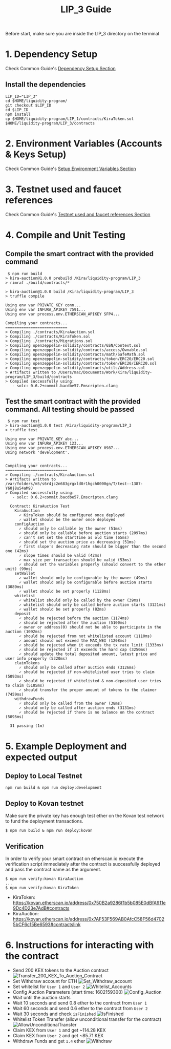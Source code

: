 <div align="center">
  <h1>LIP_3 Guide</h1>
  <br/>
</div>

Before start, make sure you are inside the LIP_3 directory on the terminal

# 1. Dependency Setup

Check Common Guide's [Dependency Setup Section](../README.md#1.-Dependency-Setup)

## Install the dependencies

```
LIP_ID="LIP_3"
cd $HOME/liquidity-program/
git checkout $LIP_ID
cd $LIP_ID
npm install
cp $HOME/liquidity-program/LIP_1/contracts/KiraToken.sol $HOME/liquidity-program/LIP_3/contracts
```

# 2. Environment Variables (Accounts & Keys Setup)

Check Common Guide's [Setup Environment Variables Section](<../README.md#2.-Environment-Variables-(Accounts-&-Keys-Setup)>)

# 3. Testnet used and faucet references

Check Common Guide's [Testnet used and faucet references Section](../README.md#3.-Testnet-used-and-faucet-references)

# 4. Compile and Unit Testing

## Compile the smart contract with the provided command

```
 $ npm run build
> kira-auction@1.0.0 prebuild /Kira/liquidity-program/LIP_3
> rimraf ./build/contracts/*

> kira-auction@1.0.0 build /Kira/liquidity-program/LIP_3
> truffle compile

Using env var PRIVATE_KEY conn...
Using env var INFURA_APIKEY 7591...
Using env var process.env.ETHERSCAN_APIKEY SFP4...

Compiling your contracts...
===========================
> Compiling ./contracts/KiraAuction.sol
> Compiling ./contracts/KiraToken.sol
> Compiling ./contracts/Migrations.sol
> Compiling openzeppelin-solidity/contracts/GSN/Context.sol
> Compiling openzeppelin-solidity/contracts/access/Ownable.sol
> Compiling openzeppelin-solidity/contracts/math/SafeMath.sol
> Compiling openzeppelin-solidity/contracts/token/ERC20/ERC20.sol
> Compiling openzeppelin-solidity/contracts/token/ERC20/IERC20.sol
> Compiling openzeppelin-solidity/contracts/utils/Address.sol
> Artifacts written to /Users/mac/Documents/Work/Kira/liquidity-program/LIP_3/build/contracts
> Compiled successfully using:
   - solc: 0.6.2+commit.bacdbe57.Emscripten.clang
```

## Test the smart contract with the provided command. All testing should be passed

```
 $ npm run test
> kira-auction@1.0.0 test /Kira/liquidity-program/LIP_3
> truffle test

Using env var PRIVATE_KEY abc...
Using env var INFURA_APIKEY 123...
Using env var process.env.ETHERSCAN_APIKEY 0987...
Using network 'development'.


Compiling your contracts...
===========================
> Compiling ./contracts/KiraAuction.sol
> Artifacts written to /var/folders/m5/s6r4jc2n683grgxld0r1hgch0000gn/T/test--1387-Y60j8u54aM9J
> Compiled successfully using:
   - solc: 0.6.2+commit.bacdbe57.Emscripten.clang

  Contract: KiraAuction Test
    KiraAuction
      ✓ KiraToken should be configured once deployed
      ✓ wallet should be the owner once deployed
    configAuction
      ✓ should only be callable by the owner (51ms)
      ✓ should only be callable before auction starts (2097ms)
      ✓ can't set set the startTime as old time (65ms)
      ✓ should set the auction price as decreasing (51ms)
      ✓ first slope's decreasing rate should be bigger than the second one (42ms)
      ✓ slope times should be valid (42ms)
      ✓ max size per transaction should be valid (53ms)
      ✓ should set the variables properly (should convert to the ether unit) (99ms)
    setWallet
      ✓ wallet should only be configurable by the owner (49ms)
      ✓ wallet should only be configurable before auction starts (3089ms)
      ✓ wallet should be set properly (1128ms)
    whitelist
      ✓ whitelist should only be called by the owner (39ms)
      ✓ whitelist should only be called before auction starts (3121ms)
      ✓ wallet should be set properly (82ms)
    deposit
      ✓ should be rejected before the auction (1174ms)
      ✓ should be rejected after the auction (5100ms)
      ✓ owner or address(0) should not be able to participate in the auction (1092ms)
      ✓ should be rejected from not whitelisted account (1110ms)
      ✓ amount should not exceed the MAX_WEI (1208ms)
      ✓ should be rejected when it exceeds the tx rate limit (1333ms)
      ✓ should be rejected if it exceeds the hard cap (3250ms)
      ✓ should update the total deposited amount, latest price and user info properly (5320ms)
    claimTokens
      ✓ should only be called after auction ends (3126ms)
      ✓ should be rejected if non-whitelisted user tries to claim (5093ms)
      ✓ should be rejected if whitelisted & non-deposited user tries to claim (5185ms)
      ✓ should transfer the proper amount of tokens to the claimer (7459ms)
    withdrawFunds
      ✓ should only be called from the owner (38ms)
      ✓ should only be called after auction ends (3131ms)
      ✓ should be rejected if there is no balance on the contract (5095ms)

  31 passing (1m)
```

# 5. Example Deployment and expected output

## Deploy to Local Testnet

```
npm run build & npm run deploy:development
```

## Deploy to Kovan testnet

Make sure the private key has enough test ether on the Kovan test network to fund the deployment transactions.

```
$ npm run build & npm run deploy:kovan
```

## Verification

In order to verify your smart contract on etherscan.io execute the verification script immediately after the contract is successfully deployed and pass the contract name as the argument.

```
$ npm run verify:kovan KiraAuction
...
$ npm run verify:kovan KiraToken
```

- KiraToken: https://kovan.etherscan.io/address/0x750B2a9286f1b5b085E0dBfA911e9Dc4D23e7AdB#contracts
- KiraAuction: https://kovan.etherscan.io/address/0x7AF53F569AB0AfcC58F56d47025bCF6c15Be6593#contractslink

# 6. Instructions for interacting with the contract

- Send 200 KEX tokens to the Auction contract
  ![Transfer_200_KEX_To_Auction_Contract](doc/1.png)
- Set Withdraw account for ETH
  ![Set_Withdraw_account](doc/2.png)
- Set whitelist for `User 1` and `User 2`
  ![Whitelist_Accounts](doc/3.png)
- Config Auction Parameters (start time: 1602159300)
  ![Config_Auction](doc/4.png)
- Wait until the auction starts
- Wait 10 seconds and send 0.8 ether to the contract from `User 1`
- Wait 60 seconds and send 0.6 ether to the contract from `User 2`
- Wait 30 seconds and check `isFinished`
  ![IsFinished](doc/isFinished.png)
- Whitelist Token Transfer (allow unconditional transfer for the contract)
  ![AllowUnconditionalTransfer](doc/allow_unconditional_transfer.png)
- Claim KEX from `User 1` and get ~114.28 KEX
- Claim KEX from `User 2` and get ~85.71 KEX
- Withdraw Funds and get `1.4` ether
  ![Withdraw](doc/withdraw.png)
